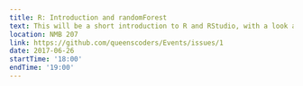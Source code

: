 ```yaml
---
title: R: Introduction and randomForest
text: This will be a short introduction to R and RStudio, with a look at using the randomForest package for feature selection.
location: NMB 207
link: https://github.com/queenscoders/Events/issues/1
date: 2017-06-26
startTime: '18:00'
endTime: '19:00' 
---
```

